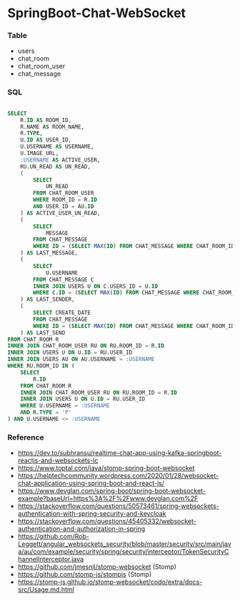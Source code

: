 # SpringBoot-Chat-WebSocket

### Table

- users
- chat_room
- chat_room_user
- chat_message

### SQL

```sql

SELECT
	R.ID AS ROOM_ID, 
	R.NAME AS ROOM_NAME, 
	R.TYPE,
	U.ID AS USER_ID,
	U.USERNAME AS USERNAME,
	U.IMAGE_URL,
	:USERNAME AS ACTIVE_USER, 
	RU.UN_READ AS UN_READ, 
	(
		SELECT 
			UN_READ 
		FROM CHAT_ROOM_USER
		WHERE ROOM_ID = R.ID 
		AND USER_ID = AU.ID
	) AS ACTIVE_USER_UN_READ, 
	(
		SELECT 
			MESSAGE 
		FROM CHAT_MESSAGE 
		WHERE ID = (SELECT MAX(ID) FROM CHAT_MESSAGE WHERE CHAT_ROOM_ID = R.ID ) 
	) AS LAST_MESSAGE,
	(
		SELECT 
			U.USERNAME 
		FROM CHAT_MESSAGE C
		INNER JOIN USERS U ON C.USERS_ID = U.ID 
		WHERE C.ID = (SELECT MAX(ID) FROM CHAT_MESSAGE WHERE CHAT_ROOM_ID = R.ID ) 
	) AS LAST_SENDER, 
	(
		SELECT CREATE_DATE 
		FROM CHAT_MESSAGE 
		WHERE ID = (SELECT MAX(ID) FROM CHAT_MESSAGE WHERE CHAT_ROOM_ID = R.ID ) 
	) AS LAST_SEND
FROM CHAT_ROOM R
INNER JOIN CHAT_ROOM_USER RU ON RU.ROOM_ID = R.ID
INNER JOIN USERS U ON U.ID = RU.USER_ID
INNER JOIN USERS AU ON AU.USERNAME = :USERNAME
WHERE RU.ROOM_ID IN (
	SELECT 
		R.ID 	
	FROM CHAT_ROOM R
	INNER JOIN CHAT_ROOM_USER RU ON RU.ROOM_ID = R.ID
	INNER JOIN USERS U ON U.ID = RU.USER_ID
	WHERE U.USERNAME = :USERNAME
	AND R.TYPE = 'P'
) AND U.USERNAME <> :USERNAME

```

### Reference

- https://dev.to/subhransu/realtime-chat-app-using-kafka-springboot-reactjs-and-websockets-lc
- https://www.toptal.com/java/stomp-spring-boot-websocket
- https://helptechcommunity.wordpress.com/2020/01/28/websocket-chat-application-using-spring-boot-and-react-js/
- https://www.devglan.com/spring-boot/spring-boot-websocket-example?baseUrl=https%3A%2F%2Fwww.devglan.com%2F
- https://stackoverflow.com/questions/50573461/spring-websockets-authentication-with-spring-security-and-keycloak
- https://stackoverflow.com/questions/45405332/websocket-authentication-and-authorization-in-spring
- https://github.com/Rob-Leggett/angular_websockets_security/blob/master/security/src/main/java/au/com/example/security/spring/security/interceptor/TokenSecurityChannelInterceptor.java
- https://github.com/jmesnil/stomp-websocket (Stomp)
- https://github.com/stomp-js/stompjs (Stomp)
- https://stomp-js.github.io/stomp-websocket/codo/extra/docs-src/Usage.md.html

